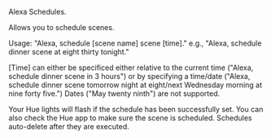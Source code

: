 Alexa Schedules.

Allows you to schedule scenes.

Usage: "Alexa, schedule [scene name] scene [time]." e.g., "Alexa, schedule dinner scene at eight thirty tonight."

[Time] can either be specificed either relative to the current time ("Alexa, schedule dinner scene in 3 hours") or by specifying a time/date ("Alexa, schedule dinner scene tomorrow night at eight/next Wednesday morning at nine forty five.") Dates ("May twenty ninth") are not supported.

Your Hue lights will flash if the schedule has been successfully set. You can also check the Hue app to make sure the scene is scheduled. Schedules auto-delete after they are executed.
